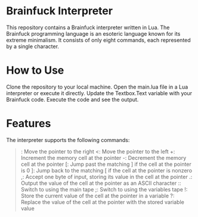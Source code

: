# Brainfuck Interpreter
This repository contains a Brainfuck interpreter written in Lua. The Brainfuck programming language is an esoteric language known for its extreme minimalism. It consists of only eight commands, each represented by a single character.

# How to Use
Clone the repository to your local machine.
Open the main.lua file in a Lua interpreter or execute it directly.
Update the Textbox.Text variable with your Brainfuck code.
Execute the code and see the output.
# Features
The interpreter supports the following commands:

>: Move the pointer to the right
<: Move the pointer to the left
+: Increment the memory cell at the pointer
-: Decrement the memory cell at the pointer
[: Jump past the matching ] if the cell at the pointer is 0
]: Jump back to the matching [ if the cell at the pointer is nonzero
,: Accept one byte of input, storing its value in the cell at the pointer
.: Output the value of the cell at the pointer as an ASCII character
:: Switch to using the main tape
;: Switch to using the variables tape
!: Store the current value of the cell at the pointer in a variable
?: Replace the value of the cell at the pointer with the stored variable value
